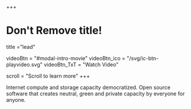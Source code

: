 +++
# Don't Remove title!
title ="lead"

videoBtn = "#modal-intro-movie"
videoBtn_ico = "/svg/ic-btn-playvideo.svg"
videoBtn_TxT = "Watch Video"

scroll = "Scroll to learn more"
+++

Internet compute and storage capacity democratized. Open source software that creates neutral, green and private capacity by everyone for anyone.

